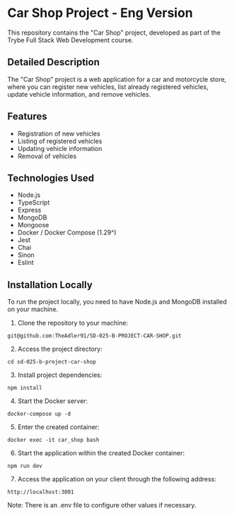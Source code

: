 # Car Shop Project - Eng Version

This repository contains the "Car Shop" project, developed as part of the Trybe Full Stack Web Development course.

## Detailed Description

The "Car Shop" project is a web application for a car and motorcycle store, where you can register new vehicles, list already registered vehicles, update vehicle information, and remove vehicles.

## Features

- Registration of new vehicles
- Listing of registered vehicles
- Updating vehicle information
- Removal of vehicles

## Technologies Used

- Node.js
- TypeScript
- Express
- MongoDB
- Mongoose
- Docker / Docker Compose (1.29^)
- Jest
- Chai
- Sinon
- Eslint

## Installation Locally

To run the project locally, you need to have Node.js and MongoDB installed on your machine.

1. Clone the repository to your machine:
```
git@github.com:TheAdler91/SD-025-B-PROJECT-CAR-SHOP.git
```

2. Access the project directory:
```
cd sd-025-b-project-car-shop
```
3. Install project dependencies:
```
npm install
```
4. Start the Docker server:
```
docker-compose up -d
```
5. Enter the created container:
```
docker exec -it car_shop bash
```
6. Start the application within the created Docker container:
```
npm run dev
```
7. Access the application on your client through the following address:
```
http://localhost:3001
```

Note: There is an .env file to configure other values if necessary.









